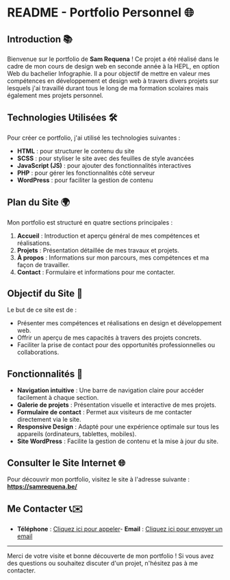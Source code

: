 # README - Portfolio Personnel 🌐

## Introduction 📚
Bienvenue sur le portfolio de **Sam Requena** ! Ce projet a été réalisé dans le cadre de mon cours de design web en seconde année à la HEPL, en option Web du bachelier Infographie. Il a pour objectif de mettre en valeur mes compétences en développement et design web à travers divers projets sur lesquels j'ai travaillé durant tous le long de ma formation scolaires mais également mes projets personnel.

## Technologies Utilisées 🛠️
Pour créer ce portfolio, j'ai utilisé les technologies suivantes :
- **HTML** : pour structurer le contenu du site
- **SCSS** : pour styliser le site avec des feuilles de style avancées
- **JavaScript (JS)** : pour ajouter des fonctionnalités interactives
- **PHP** : pour gérer les fonctionnalités côté serveur
- **WordPress** : pour faciliter la gestion de contenu

## Plan du Site 🌍
Mon portfolio est structuré en quatre sections principales :
1. **Accueil** : Introduction et aperçu général de mes compétences et réalisations.
2. **Projets** : Présentation détaillée de mes travaux et projets.
3. **À propos** : Informations sur mon parcours, mes compétences et ma façon de travailler.
4. **Contact** : Formulaire et informations pour me contacter.

## Objectif du Site 🎯
Le but de ce site est de :
- Présenter mes compétences et réalisations en design et développement web.
- Offrir un aperçu de mes capacités à travers des projets concrets.
- Faciliter la prise de contact pour des opportunités professionnelles ou collaborations.

## Fonctionnalités 🚀
- **Navigation intuitive** : Une barre de navigation claire pour accéder facilement à chaque section.
- **Galerie de projets** : Présentation visuelle et interactive de mes projets.
- **Formulaire de contact** : Permet aux visiteurs de me contacter directement via le site.
- **Responsive Design** : Adapté pour une expérience optimale sur tous les appareils (ordinateurs, tablettes, mobiles).
- **Site WordPress** : Facilite la gestion de contenu et la mise à jour du site.

## Consulter le Site Internet 🌐
Pour découvrir mon portfolio, visitez le site à l'adresse suivante : **https://samrequena.be/**

## Me Contacter 📞✉️
- **Téléphone** : [Cliquez ici pour appeler](tel:+32472860218)- **Email** : [Cliquez ici pour envoyer un email](mailto:samrequena1510@gmail.com)

---

Merci de votre visite et bonne découverte de mon portfolio ! Si vous avez des questions ou souhaitez discuter d'un projet, n'hésitez pas à me contacter.
